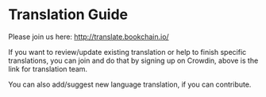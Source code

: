 # Translation Guide

Please join us here: http://translate.bookchain.io/

If you want to review/update existing translation or help to finish specific translations, you can join and do that by signing up on Crowdin, above is the link for translation team.

You can also add/suggest new language translation, if you can contribute.